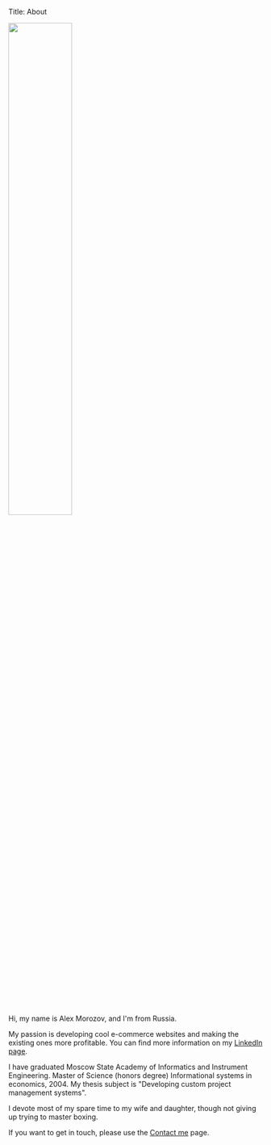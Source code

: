 Title: About

<img src="{filename}/images/alex-morozov.jpg" width="50%">

Hi, my name is Alex Morozov, and I'm from Russia.

My passion is developing cool e-commerce websites and making the existing ones
more profitable. You can find more information on my
[LinkedIn page](https://linkedin.com/in/djangoengineer).

I have graduated Moscow State Academy of Informatics and Instrument Engineering.
Master of Science (honors degree) Informational systems in economics, 2004. My
thesis subject is "Developing custom project management systems".

I devote most of my spare time to my wife and daughter, though not giving
up trying to master boxing.

If you want to get in touch, please use the [Contact me]({filename}/pages/contacts.md) page.
